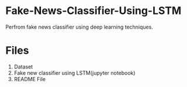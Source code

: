 # Fake-News-Classifier-Using-LSTM
Perfrom fake news classifier using deep learning techniques.

# Files
1. Dataset
2. Fake new classifier using LSTM(jupyter notebook)
3. README File


